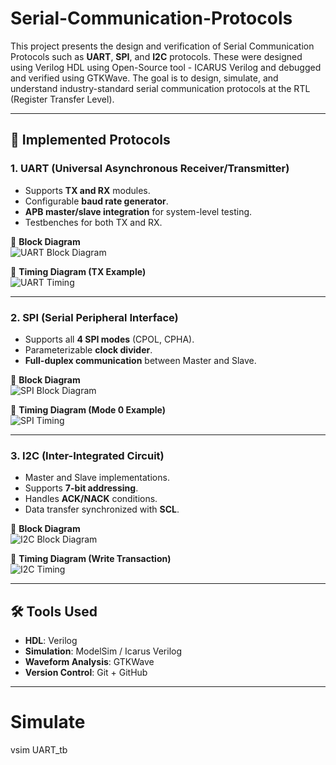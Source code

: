 # Serial-Communication-Protocols
This project presents the design and verification of Serial Communication Protocols such as **UART**, **SPI**, and **I2C** protocols. These were designed using Verilog HDL using Open-Source tool - ICARUS Verilog and debugged and verified using GTKWave. The goal is to design, simulate, and understand industry-standard serial communication protocols at the RTL (Register Transfer Level). 

---

## 🔹 Implemented Protocols  

### 1. **UART (Universal Asynchronous Receiver/Transmitter)**
- Supports **TX and RX** modules.  
- Configurable **baud rate generator**.  
- **APB master/slave integration** for system-level testing.  
- Testbenches for both TX and RX.  

📘 **Block Diagram**  
![UART Block Diagram](images/uart_block.png)  

📘 **Timing Diagram (TX Example)**  
![UART Timing](images/uart_timing.png)  

---

### 2. **SPI (Serial Peripheral Interface)**
- Supports all **4 SPI modes** (CPOL, CPHA).  
- Parameterizable **clock divider**.  
- **Full-duplex communication** between Master and Slave.  

📘 **Block Diagram**  
![SPI Block Diagram](images/spi_block.png)  

📘 **Timing Diagram (Mode 0 Example)**  
![SPI Timing](images/spi_timing.png)  

---

### 3. **I2C (Inter-Integrated Circuit)**
- Master and Slave implementations.  
- Supports **7-bit addressing**.  
- Handles **ACK/NACK** conditions.  
- Data transfer synchronized with **SCL**.  

📘 **Block Diagram**  
![I2C Block Diagram](images/i2c_block.png)  

📘 **Timing Diagram (Write Transaction)**  
![I2C Timing](images/i2c_timing.png)  

---

## 🛠️ Tools Used
- **HDL**: Verilog  
- **Simulation**: ModelSim / Icarus Verilog  
- **Waveform Analysis**: GTKWave  
- **Version Control**: Git + GitHub  

---


# Simulate
vsim UART_tb
